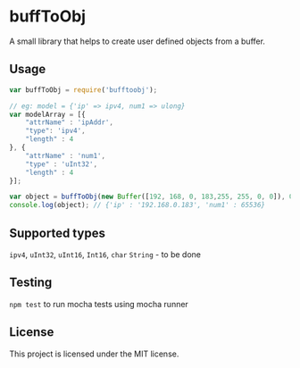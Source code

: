 # buffToObj
A small library that helps to create user defined objects from a buffer. 

## Usage
```javascript
var buffToObj = require('bufftoobj');

// eg: model = {'ip' => ipv4, num1 => ulong}
var modelArray = [{
	"attrName" : 'ipAddr',
	"type": 'ipv4',
	"length" : 4
}, {
	"attrName" : 'num1',
	"type" : 'uInt32',
	"length" : 4
}];

var object = buffToObj(new Buffer([192, 168, 0, 183,255, 255, 0, 0]), 0, modelArray);
console.log(object); // {'ip' : '192.168.0.183', 'num1' : 65536}
```

## Supported types
`ipv4`, 
`uInt32`, 
`uInt16`,
`Int16`,
`char`
`String` - to be done


## Testing
`npm test` to run mocha tests using mocha runner  

## License
This project is licensed under the MIT license.